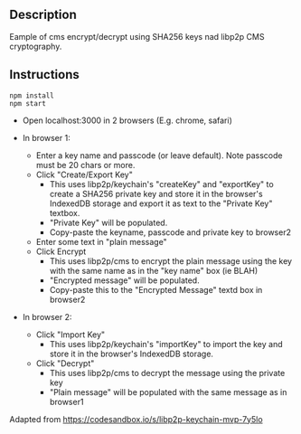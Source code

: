 
## Description

Eample of cms encrypt/decrypt using SHA256 keys nad libp2p CMS cryptography.

## Instructions

```
npm install
npm start
```

* Open localhost:3000 in 2 browsers (E.g. chrome, safari)

* In browser 1:
    * Enter a key name and passcode (or leave default). Note passcode must be 20 chars or more.
    * Click "Create/Export Key"
        * This uses libp2p/keychain's "createKey" and "exportKey" to create a SHA256 private key and store it in the browser's IndexedDB storage and export it as text to the "Private Key" textbox.
        * "Private Key" will be populated.
        * Copy-paste the keyname, passcode and private key to browser2
    * Enter some text in "plain message"
    * Click Encrypt
        * This uses libp2p/cms to encrypt the plain message using the key with the same name as in the "key name" box (ie BLAH)
        * "Encrypted message" will be populated. 
        * Copy-paste this to the "Encrypted Message" textd box in browser2

* In browser 2:
    * Click "Import Key"
        * This uses libp2p/keychain's "importKey" to import the key and store it in the browser's IndexedDB storage.
    * Click "Decrypt"
        * This uses libp2p/cms to decrypt the message using the private key
        * "Plain message" will be populated with the same message as in browser1

Adapted from https://codesandbox.io/s/libp2p-keychain-mvp-7y5lo